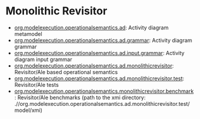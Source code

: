 # Monolithic Revisitor

- [org.modelexecution.operationalsemantics.ad](./org.modelexecution.operationalsemantics.ad): Activity diagram metamodel
- [org.modelexecution.operationalsemantics.ad.grammar](./org.modelexecution.operationalsemantics.ad.grammar): Activity diagram grammar
- [org.modelexecution.operationalsemantics.ad.input.grammar](./org.modelexecution.operationalsemantics.ad.input.grammar): Activity diagram input grammar
- [org.modelexecution.operationalsemantics.ad.monolithicrevisitor](./org.modelexecution.operationalsemantics.ad.monolithicrevisitor): Revisitor/Ale based operational semantics
- [org.modelexecution.operationalsemantics.ad.monolithicrevisitor.test](./org.modelexecution.operationalsemantics.ad.monolithicrevisitor.test): Revisitor/Ale tests
- [org.modelexecution.operationalsemantics.monolithicrevisitor.benchmark](./org.modelexecution.operationalsemantics.monolithicrevisitor.benchmark): Revisitor/Ale benchmarks (path to the xmi directory: .//org.modelexecution.operationalsemantics.ad.monolithicrevisitor.test/model/xmi)
